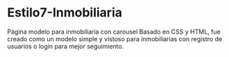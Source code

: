 # Estilo7-Inmobiliaria
Página modelo para inmobiliaria con carousel
Basado en CSS y HTML, fue creado como un modelo simple y vistoso para inmobiliarias con registro de usuarios o login para mejor seguimiento.
